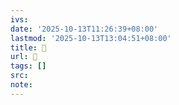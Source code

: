 ```yaml
---
ivs:
date: '2025-10-13T11:26:39+08:00'
lastmod: '2025-10-13T13:04:51+08:00'
title: 󰒕
url: 󰒕
tags: []
src:
note:
---
```


